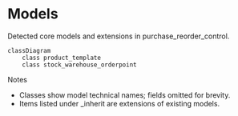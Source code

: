 # Models

Detected core models and extensions in purchase_reorder_control.

```mermaid
classDiagram
    class product_template
    class stock_warehouse_orderpoint
```

Notes
- Classes show model technical names; fields omitted for brevity.
- Items listed under _inherit are extensions of existing models.
